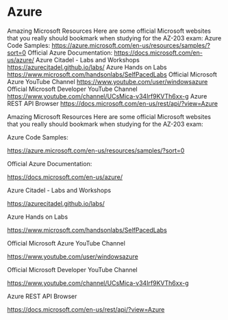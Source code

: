 # Azure
Amazing Microsoft Resources Here are some official Microsoft websites that you really should bookmark when studying for the AZ-203 exam:    Azure Code Samples:  https://azure.microsoft.com/en-us/resources/samples/?sort=0    Official Azure Documentation:  https://docs.microsoft.com/en-us/azure/    Azure Citadel - Labs and Workshops  https://azurecitadel.github.io/labs/    Azure Hands on Labs  https://www.microsoft.com/handsonlabs/SelfPacedLabs    Official Microsoft Azure YouTube Channel  https://www.youtube.com/user/windowsazure    Official Microsoft Developer YouTube Channel  https://www.youtube.com/channel/UCsMica-v34Irf9KVTh6xx-g    Azure REST API Browser  https://docs.microsoft.com/en-us/rest/api/?view=Azure

Amazing Microsoft Resources
Here are some official Microsoft websites that you really should bookmark when studying for the AZ-203 exam:



Azure Code Samples:

https://azure.microsoft.com/en-us/resources/samples/?sort=0



Official Azure Documentation:

https://docs.microsoft.com/en-us/azure/



Azure Citadel - Labs and Workshops

https://azurecitadel.github.io/labs/



Azure Hands on Labs

https://www.microsoft.com/handsonlabs/SelfPacedLabs



Official Microsoft Azure YouTube Channel

https://www.youtube.com/user/windowsazure



Official Microsoft Developer YouTube Channel

https://www.youtube.com/channel/UCsMica-v34Irf9KVTh6xx-g



Azure REST API Browser

https://docs.microsoft.com/en-us/rest/api/?view=Azure
